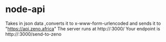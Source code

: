 # node-api
 Takes in json data ,converts it to x-www-form-urlencoded and sends it to  "https://api.zeno.africa"
 The server runs at http://<server-IP>:3000/ 
 Your endpoint is http://<server-IP>:3000/send-to-zeno

